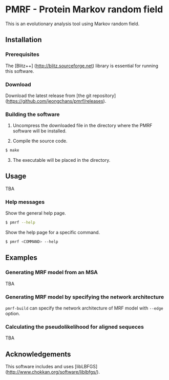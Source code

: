 # PMRF - Protein Markov random field
This is an evolutionary analysis tool using Markov random field.


## Installation

### Prerequisites
The [Blitz++] (http://blitz.sourceforge.net) library is essential for running this software.

### Download
Download the latest release from [the git repository] (https://github.com/jeongchans/pmrf/releases).

### Building the software
1. Uncompress the downloaded file in the directory where the PMRF software will be installed.

2. Compile the source code.
  ```sh
  $ make
  ```

3. The executable will be placed in the directory.


## Usage
TBA

### Help messages
Show the general help page.
  ```sh
  $ pmrf --help
  ```

Show the help page for a specific command.
  ```sh
  $ pmrf <COMMAND> --help
  ```


## Examples

### Generating MRF model from an MSA
TBA

### Generating MRF model by specifying the network architecture
`pmrf-build` can specify the network architecture of MRF model with `--edge` option.

### Calculating the pseudolikelihood for aligned sequeces
TBA


## Acknowledgements
This software includes and uses [libLBFGS] (http://www.chokkan.org/software/liblbfgs/).
